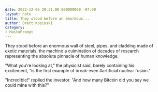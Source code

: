 ```yaml
---
date: 2022-12-05 20:31:00.000000000 -07:00
layout: note
title: They stood before an enormous...
author: Brett Kosinski
category:
- MastoPrompt
---
```

They stood before an enormous wall of steel, pipes, and cladding made of exotic materials, the machine a culmination of decades of research representing the absolute pinnacle of human knowledge.

"What you're looking at," the physicist said, barely containing his excitement, "is the first example of break-even #artificial nuclear fusion."

"Incredible!" replied the investor. "And how many Bitcoin did you say we could mine with this?"